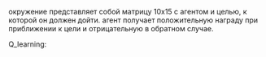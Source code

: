 окружение представляет собой матрицу 10х15 с агентом и целью, к которой он должен дойти. агент получает положительную награду при приближении к цели и отрицательную в обратном случае.

Q_learning:




